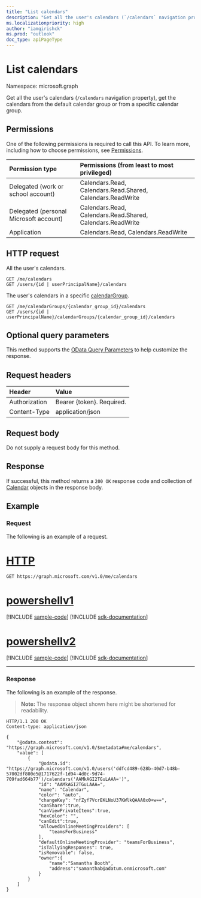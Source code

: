 ```yaml
---
title: "List calendars"
description: "Get all the user's calendars (`/calendars` navigation property), get the calendars from the default calendar group or from a specific calendar group. "
ms.localizationpriority: high
author: "iamgirishck"
ms.prod: "outlook"
doc_type: apiPageType
---
```


# List calendars

Namespace: microsoft.graph

Get all the user's calendars (`/calendars` navigation property), get the calendars from the default calendar group or from a specific calendar group. 
## Permissions
One of the following permissions is required to call this API. To learn more, including how to choose permissions, see [Permissions](/graph/permissions-reference).

|Permission type      | Permissions (from least to most privileged)              |
|:--------------------|:---------------------------------------------------------|
|Delegated (work or school account) | Calendars.Read, Calendars.Read.Shared, Calendars.ReadWrite    |
|Delegated (personal Microsoft account) | Calendars.Read, Calendars.Read.Shared, Calendars.ReadWrite    |
|Application | Calendars.Read, Calendars.ReadWrite |

## HTTP request
<!-- { "blockType": "ignored" } -->

All the user's calendars.
```http
GET /me/calendars
GET /users/{id | userPrincipalName}/calendars
```

The user's calendars in a specific [calendarGroup](../resources/calendargroup.md).
```http
GET /me/calendarGroups/{calendar_group_id}/calendars
GET /users/{id | userPrincipalName}/calendarGroups/{calendar_group_id}/calendars
```

## Optional query parameters
This method supports the [OData Query Parameters](/graph/query-parameters) to help customize the response.
## Request headers
| Header       | Value |
|:---------------|:--------|
| Authorization  | Bearer {token}. Required.  |
| Content-Type   | application/json |

## Request body
Do not supply a request body for this method.

## Response

If successful, this method returns a `200 OK` response code and collection of [Calendar](../resources/calendar.md) objects in the response body.
## Example
### Request
The following is an example of a request.

# [HTTP](#tab/http)
<!-- {
  "blockType": "request",
  "name": "user_get_calendars"
}-->
```msgraph-interactive
GET https://graph.microsoft.com/v1.0/me/calendars
```

# [powershellv1](#tab/powershellv1)
[!INCLUDE [sample-code](../includes/snippets/powershellv1/user-get-calendars-powershellv1-snippets.md)]
[!INCLUDE [sdk-documentation](../includes/snippets/snippets-sdk-documentation-link.md)]

# [powershellv2](#tab/powershellv2)
[!INCLUDE [sample-code](../includes/snippets/powershellv2/user-get-calendars-powershellv2-snippets.md)]
[!INCLUDE [sdk-documentation](../includes/snippets/snippets-sdk-documentation-link.md)]

---

### Response
The following is an example of the response. 
>**Note:** The response object shown here might be shortened for readability.
<!-- {
  "blockType": "response",
  "truncated": true,
  "@odata.type": "microsoft.graph.calendar",
  "isCollection": true
} -->
```http
HTTP/1.1 200 OK
Content-type: application/json

{
    "@odata.context": "https://graph.microsoft.com/v1.0/$metadata#me/calendars",
    "value": [
        {
            "@odata.id": "https://graph.microsoft.com/v1.0/users('ddfcd489-628b-40d7-b48b-57002df800e5@1717622f-1d94-4d0c-9d74-709fad664b77')/calendars('AAMkAGI2TGuLAAA=')",
            "id": "AAMkAGI2TGuLAAA=",
            "name": "Calendar",
            "color": "auto",
            "changeKey": "nfZyf7VcrEKLNoU37KWlkQAAA0x0+w==",
            "canShare":true,
            "canViewPrivateItems":true,
            "hexColor": "",
            "canEdit":true,
            "allowedOnlineMeetingProviders": [
                "teamsForBusiness"
            ],
            "defaultOnlineMeetingProvider": "teamsForBusiness",
            "isTallyingResponses": true,
            "isRemovable": false,
            "owner":{
                "name":"Samantha Booth",
                "address":"samanthab@adatum.onmicrosoft.com"
            }
        }
    ]
}
```

<!-- uuid: 8fcb5dbc-d5aa-4681-8e31-b001d5168d79
2015-10-25 14:57:30 UTC -->
<!-- {
  "type": "#page.annotation",
  "description": "List calendars",
  "keywords": "",
  "section": "documentation",
  "tocPath": "",
  "suppressions": [
  ]
}-->
